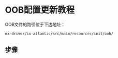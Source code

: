# OOB配置更新教程

OOB文件的路径位于下边地址：

```shell
ox-driver/ix-atlantic/src/main/resources/init/oob/
```

## 步骤





